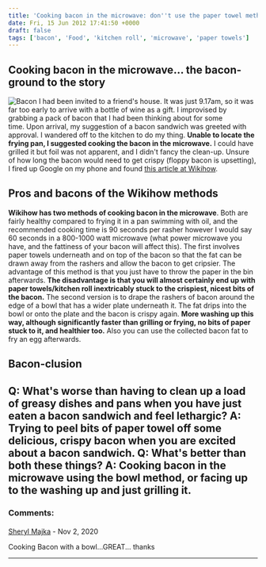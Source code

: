 ```yaml
---
title: 'Cooking bacon in the microwave: don''t use the paper towel method'
date: Fri, 15 Jun 2012 17:41:50 +0000
draft: false
tags: ['bacon', 'Food', 'kitchen roll', 'microwave', 'paper towels']
---
```


Cooking bacon in the microwave... the bacon-ground to the story
---------------------------------------------------------------

![](http://www.tombush.co.uk/wp-content/uploads/2012/06/bacon-300x200.jpg "Bacon") I had been invited to a friend's house. It was just 9.17am, so it was far too early to arrive with a bottle of wine as a gift. I improvised by grabbing a pack of bacon that I had been thinking about for some time. Upon arrival, my suggestion of a bacon sandwich was greeted with approval. I wandered off to the kitchen to do my thing. **Unable to locate the frying pan, I suggested cooking the bacon in the microwave.** I could have grilled it but foil was not apparent, and I didn't fancy the clean-up. Unsure of how long the bacon would need to get crispy (floppy bacon is upsetting), I fired up Google on my phone and found [this article at Wikihow](http://www.wikihow.com/Cook-Bacon-in-the-Microwave).

Pros and bacons of the Wikihow methods
--------------------------------------

**Wikihow has two methods of cooking bacon in the microwave**. Both are fairly healthy compared to frying it in a pan swimming with oil, and the recommended cooking time is 90 seconds per rasher however I would say 60 seconds in a 800-1000 watt microwave (what power microwave you have, and the fattiness of your bacon will affect this). The first involves paper towels underneath and on top of the bacon so that the fat can be drawn away from the rashers and allow the bacon to get cripsier. The advantage of this method is that you just have to throw the paper in the bin afterwards. **The disadvantage is that you will almost certainly end up with paper towels/kitchen roll inextricably stuck to the crispiest, nicest bits of the bacon.** The second version is to drape the rashers of bacon around the edge of a bowl that has a wider plate underneath it. The fat drips into the bowl or onto the plate and the bacon is crispy again. **More washing up this way, although significantly faster than grilling or frying, no bits of paper stuck to it, and healthier too.** Also you can use the collected bacon fat to fry an egg afterwards.

Bacon-clusion
-------------

Q: What's worse than having to clean up a load of greasy dishes and pans when you have just eaten a bacon sandwich and feel lethargic? A: Trying to peel bits of paper towel off some delicious, crispy bacon when you are excited about a bacon sandwich. Q: What's better than both these things? A: Cooking bacon in the microwave using the bowl method, or facing up to the washing up and just grilling it.
---
### Comments:
#### 
[Sheryl Majka]( "sherylmajka@gmail.com") - <time datetime="2020-11-03 12:01:41">Nov 2, 2020</time>

Cooking Bacon with a bowl...GREAT... thanks
<hr />
